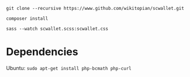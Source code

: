 

`git clone --recursive https://www.github.com/wikitopian/scwallet.git`

`composer install`

`sass --watch scwallet.scss:scwallet.css`

# Dependencies

Ubuntu: `sudo apt-get install php-bcmath php-curl`
